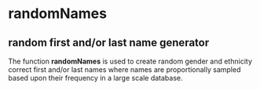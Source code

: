 randomNames
===========

random first and/or last name generator
---------------------------------------

The function **randomNames** is used to create random gender and ethnicity correct first and/or last names where names are proportionally sampled based upon their 
frequency in a large scale database.
